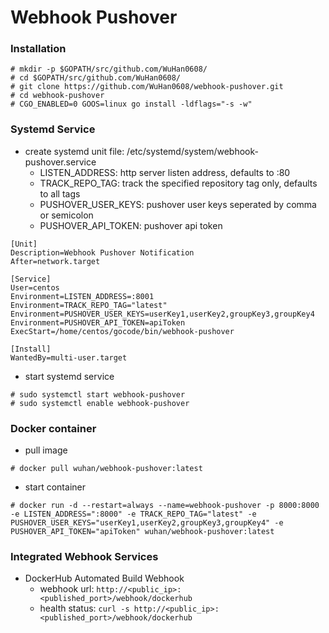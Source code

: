 Webhook Pushover
====

### Installation
```
# mkdir -p $GOPATH/src/github.com/WuHan0608/
# cd $GOPATH/src/github.com/WuHan0608/
# git clone https://github.com/WuHan0608/webhook-pushover.git
# cd webhook-pushover
# CGO_ENABLED=0 GOOS=linux go install -ldflags="-s -w"
```

### Systemd Service
- create systemd unit file: /etc/systemd/system/webhook-pushover.service
  - LISTEN_ADDRESS: http server listen address, defaults to :80
  - TRACK_REPO_TAG: track the specified repository tag only, defaults to all tags
  - PUSHOVER_USER_KEYS: pushover user keys seperated by comma or semicolon
  - PUSHOVER_API_TOKEN: pushover api token

```
[Unit]
Description=Webhook Pushover Notification
After=network.target

[Service]
User=centos
Environment=LISTEN_ADDRESS=:8001
Environment=TRACK_REPO_TAG="latest"
Environment=PUSHOVER_USER_KEYS=userKey1,userKey2,groupKey3,groupKey4
Environment=PUSHOVER_API_TOKEN=apiToken
ExecStart=/home/centos/gocode/bin/webhook-pushover

[Install]
WantedBy=multi-user.target
```

- start systemd service
```
# sudo systemctl start webhook-pushover
# sudo systemctl enable webhook-pushover
```

### Docker container
- pull image
```
# docker pull wuhan/webhook-pushover:latest
```

- start container
```
# docker run -d --restart=always --name=webhook-pushover -p 8000:8000 -e LISTEN_ADDRESS=":8000" -e TRACK_REPO_TAG="latest" -e PUSHOVER_USER_KEYS="userKey1,userKey2,groupKey3,groupKey4" -e PUSHOVER_API_TOKEN="apiToken" wuhan/webhook-pushover:latest
```

### Integrated Webhook Services
- DockerHub Automated Build Webhook
  - webhook url: `http://<public_ip>:<published_port>/webhook/dockerhub`
  - health status: `curl -s http://<public_ip>:<published_port>/webhook/dockerhub`


